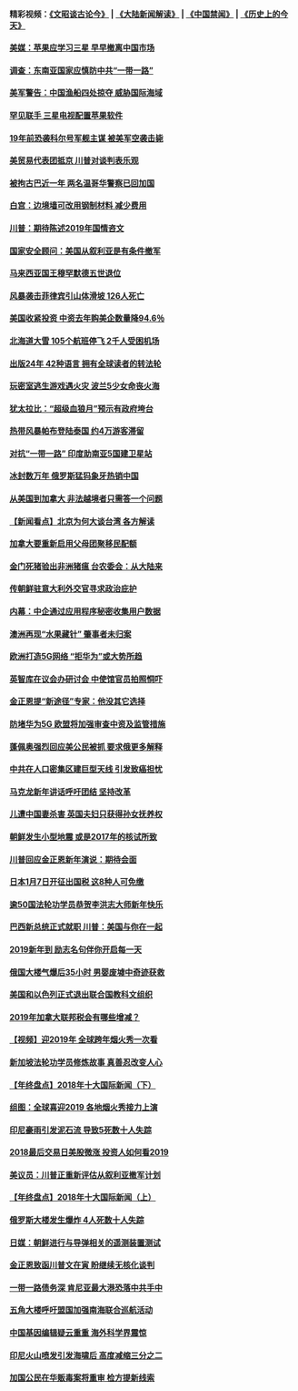 #### 精彩视频：[《文昭谈古论今》](https://github.com/gfw-breaker/wenzhao/blob/master/README.md?t=01071230) | [《大陆新闻解读》](https://github.com/gfw-breaker/ntdtv-comedy/blob/master/README.md?t=01071230) | [《中国禁闻》](https://github.com/gfw-breaker/ntdtv-news/blob/master/README.md?t=01071230) | [《历史上的今天》](https://github.com/gfw-breaker/today-in-history/blob/master/README.md?t=01071230) 

#### [美媒：苹果应学习三星 早早撤离中国市场](../pages/nsc418/n10958930.md?t=01071230) 

#### [调查：东南亚国家应慎防中共“一带一路”](../pages/nsc418/n10959261.md?t=01071230) 

#### [美军警告：中国渔船四处掠夺 威胁国际海域](../pages/nsc418/n10959047.md?t=01071230) 

#### [罕见联手 三星电视配置苹果软件](../pages/nsc418/n10958192.md?t=01071230) 

#### [19年前恐袭科尔号军舰主谋 被美军空袭击毙](../pages/nsc418/n10958692.md?t=01071230) 

#### [美贸易代表团抵京 川普对谈判表乐观](../pages/nsc418/n10957808.md?t=01071230) 

#### [被拘古巴近一年 两名温哥华警察已回加国](../pages/nsc418/n10957967.md?t=01071230) 

#### [白宫：边境墙可改用钢制材料 减少费用](../pages/nsc418/n10957898.md?t=01071230) 

#### [川普：期待陈述2019年国情咨文](../pages/nsc418/n10957830.md?t=01071230) 

#### [国家安全顾问：美国从叙利亚是有条件撤军](../pages/nsc418/n10957696.md?t=01071230) 

#### [马来西亚国王穆罕默德五世退位](../pages/nsc418/n10957673.md?t=01071230) 

#### [风暴袭击菲律宾引山体滑坡 126人死亡](../pages/nsc418/n10957562.md?t=01071230) 

#### [美国收紧投资 中资去年购美企数量降94.6％](../pages/nsc418/n10956141.md?t=01071230) 

#### [北海道大雪 105个航班停飞 2千人受困机场](../pages/nsc418/n10957312.md?t=01071230) 

#### [出版24年 42种语言 拥有全球读者的转法轮](../pages/nsc418/n10955468.md?t=01071230) 

#### [玩密室逃生游戏遇火灾 波兰5少女命丧火海](../pages/nsc418/n10955350.md?t=01071230) 

#### [犹太拉比：“超级血狼月”预示有政府垮台](../pages/nsc418/n10954999.md?t=01071230) 

#### [热带风暴帕布登陆泰国 约4万游客滞留](../pages/nsc418/n10953704.md?t=01071230) 

#### [对抗“一带一路” 印度助南亚5国建卫星站](../pages/nsc418/n10953085.md?t=01071230) 

#### [冰封数万年 俄罗斯猛犸象牙热销中国](../pages/nsc418/n10952945.md?t=01071230) 

#### [从美国到加拿大 非法越境者只需答一个问题](../pages/nsc418/n10952107.md?t=01071230) 

#### [【新闻看点】北京为何大谈台湾 各方解读](../pages/nsc418/n10951577.md?t=01071230) 

#### [加拿大要重新启用父母团聚移民配额](../pages/nsc418/n10951623.md?t=01071230) 

#### [金门死猪验出非洲猪瘟 台农委会：从大陆来](../pages/nsc418/n10950871.md?t=01071230) 

#### [传朝鲜驻意大利外交官寻求政治庇护](../pages/nsc418/n10950043.md?t=01071230) 

#### [内幕：中企通过应用程序秘密收集用户数据](../pages/nsc418/n10949869.md?t=01071230) 

#### [澳洲再现“水果藏针” 肇事者未归案](../pages/nsc418/n10949734.md?t=01071230) 

#### [欧洲打造5G网络 “拒华为”或大势所趋](../pages/nsc418/n10944741.md?t=01071230) 

#### [英智库在议会办研讨会 中使馆官员拍照恫吓](../pages/nsc418/n10949621.md?t=01071230) 

#### [金正恩提“新途径”专家：他没其它选择](../pages/nsc418/n10949644.md?t=01071230) 

#### [防堵华为5G 欧盟将加强审查中资及监管措施](../pages/nsc418/n10949397.md?t=01071230) 

#### [蓬佩奥强烈回应美公民被抓 要求俄更多解释](../pages/nsc418/n10949408.md?t=01071230) 

#### [中共在人口密集区建巨型天线 引发致癌担忧](../pages/nsc418/n10949221.md?t=01071230) 

#### [马克龙新年讲话呼吁团结 坚持改革](../pages/nsc418/n10947012.md?t=01071230) 

#### [儿遭中国妻杀害 英国夫妇只获得孙女抚养权](../pages/nsc418/n10947962.md?t=01071230) 

#### [朝鲜发生小型地震 或是2017年的核试所致](../pages/nsc418/n10948016.md?t=01071230) 

#### [川普回应金正恩新年演说：期待会面](../pages/nsc418/n10947826.md?t=01071230) 

#### [日本1月7日开征出国税 这8种人可免缴](../pages/nsc418/n10947821.md?t=01071230) 

#### [逾50国法轮功学员恭贺李洪志大师新年快乐](../pages/nsc418/n10922625.md?t=01071230) 

#### [巴西新总统正式就职 川普：美国与你在一起](../pages/nsc418/n10947092.md?t=01071230) 

#### [2019新年到 励志名句伴你开启每一天](../pages/nsc418/n10946988.md?t=01071230) 

#### [俄国大楼气爆后35小时 男婴废墟中奇迹获救](../pages/nsc418/n10946967.md?t=01071230) 

#### [美国和以色列正式退出联合国教科文组织](../pages/nsc418/n10946960.md?t=01071230) 

#### [2019年加拿大联邦税会有哪些增减？](../pages/nsc418/n10946693.md?t=01071230) 

#### [【视频】迎2019年 全球跨年烟火秀一次看](../pages/nsc418/n10946627.md?t=01071230) 

#### [新加坡法轮功学员修炼故事 真善忍改变人心](../pages/nsc418/n10946163.md?t=01071230) 

#### [【年终盘点】2018年十大国际新闻（下）](../pages/nsc418/n10925458.md?t=01071230) 

#### [组图：全球喜迎2019 各地烟火秀接力上演](../pages/nsc418/n10945584.md?t=01071230) 

#### [印尼豪雨引发泥石流 导致5死数十人失踪](../pages/nsc418/n10945409.md?t=01071230) 

#### [2018最后交易日美股微涨 投资人如何看2019](../pages/nsc418/n10944797.md?t=01071230) 

#### [美议员：川普正重新评估从叙利亚撤军计划](../pages/nsc418/n10944364.md?t=01071230) 

#### [【年终盘点】2018年十大国际新闻（上）](../pages/nsc418/n10924773.md?t=01071230) 

#### [俄罗斯大楼发生爆炸 4人死数十人失踪](../pages/nsc418/n10943682.md?t=01071230) 

#### [日媒：朝鲜进行与导弹相关的遥测装置测试](../pages/nsc418/n10943525.md?t=01071230) 

#### [金正恩致函川普文在寅 盼继续无核化谈判](../pages/nsc418/n10943074.md?t=01071230) 

#### [一带一路债务深 肯尼亚最大港恐落中共手中](../pages/nsc418/n10942794.md?t=01071230) 

#### [五角大楼呼吁盟国加强南海联合巡航活动](../pages/nsc418/n10942310.md?t=01071230) 

#### [中国基因编辑疑云重重 海外科学界震惊](../pages/nsc418/n10940149.md?t=01071230) 

#### [印尼火山喷发引发海啸后 高度减缩三分之二](../pages/nsc418/n10941435.md?t=01071230) 

#### [加国公民在华贩毒案将重审 检方提新线索](../pages/nsc418/n10940613.md?t=01071230) 

